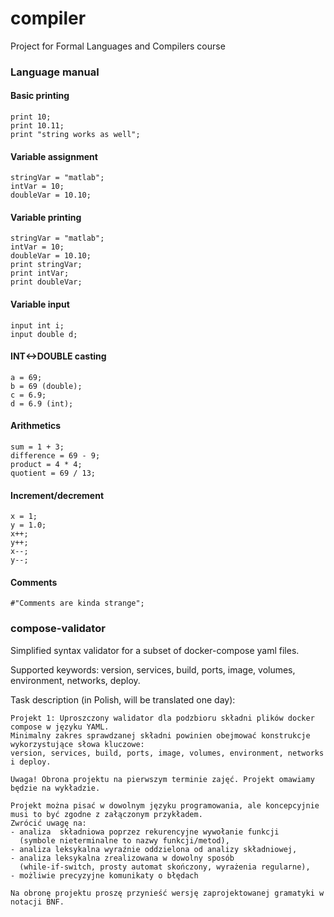 # compiler
Project for Formal Languages and Compilers course

### Language manual
#### Basic printing
```
print 10;
print 10.11;
print "string works as well";
```
#### Variable assignment
```
stringVar = "matlab";
intVar = 10;
doubleVar = 10.10;
```

#### Variable printing
```
stringVar = "matlab";
intVar = 10;
doubleVar = 10.10;
print stringVar;
print intVar;
print doubleVar;
```

#### Variable input
```
input int i;
input double d;
```

#### INT<->DOUBLE casting
```
a = 69;
b = 69 (double);
c = 6.9;
d = 6.9 (int);
```

#### Arithmetics
```
sum = 1 + 3;
difference = 69 - 9;
product = 4 * 4;
quotient = 69 / 13;
```

#### Increment/decrement
```
x = 1;
y = 1.0;
x++;
y++;
x--;
y--;
```

#### Comments
```
#"Comments are kinda strange";
```

### compose-validator
Simplified syntax validator for a subset of docker-compose yaml files.

Supported keywords: version, services, build, ports, image, volumes, environment, networks, deploy.

Task description (in Polish, will be translated one day):
```
Projekt 1: Uproszczony walidator dla podzbioru składni plików docker compose w języku YAML. 
Minimalny zakres sprawdzanej składni powinien obejmować konstrukcje wykorzystujące słowa kluczowe: 
version, services, build, ports, image, volumes, environment, networks i deploy.

Uwaga! Obrona projektu na pierwszym terminie zajęć. Projekt omawiamy będzie na wykładzie.

Projekt można pisać w dowolnym języku programowania, ale koncepcyjnie musi to być zgodne z załączonym przykładem. 
Zwrócić uwagę na:
- analiza  składniowa poprzez rekurencyjne wywołanie funkcji 
  (symbole nieterminalne to nazwy funkcji/metod),
- analiza leksykalna wyraźnie oddzielona od analizy składniowej,
- analiza leksykalna zrealizowana w dowolny sposób 
  (while-if-switch, prosty automat skończony, wyrażenia regularne),
- możliwie precyzyjne komunikaty o błędach

Na obronę projektu proszę przynieść wersję zaprojektowanej gramatyki w notacji BNF.
```

